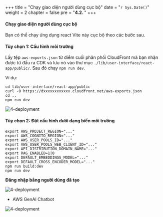 +++
title = "Chạy giao diện người dùng cục bộ"
date = "`r Sys.Date()`"
weight = 2
chapter = false
pre = "<b>4.2. </b>"
+++

#### Chạy giao diện người dùng cục bộ

Bạn có thể chạy ứng dụng react Vite này cục bộ theo các bước sau.

#### Tùy chọn 1: Cấu hình môi trường

Lấy tệp `aws-exports.json` từ điểm cuối phân phối CloudFront mà bạn nhận được từ đầu ra CDK và lưu nó vào thư mục `./lib/user-interface/react-app/public/`. Sau đó chạy `npm run dev`.

Ví dụ:

```
cd lib/user-interface/react-app/public
curl -O https://dxxxxxxxxxxxx.cloudfront.net/aws-exports.json
cd ..
npm run dev
```
![4-deployment](/Deploying-a-Multi-Model-and-Multi-RAG-Powered-Chatbot-Using-AWS-CDK-on-AWS/images/4-deploy/018-1-deployment.png?width=90pc)


#### Tùy chọn 2: Đặt cấu hình dưới dạng biến môi trường

```
export AWS_PROJECT_REGION="..."
export AWS_COGNITO_REGION="..."
export AWS_USER_POOLS_ID="..."
export AWS_USER_POOLS_WEB_CLIENT_ID="..."
export API_DISTRIBUTION_DOMAIN_NAME="..."
export RAG_ENABLED=1|0
export DEFAULT_EMBEDDINGS_MODEL="..."
export DEFAULT_CROSS_ENCODER_MODEL="..."
npm run build:dev
npm run dev
```

**Đăng nhập bằng người dùng đã tạo**

![4-deployment](/Deploying-a-Multi-Model-and-Multi-RAG-Powered-Chatbot-Using-AWS-CDK-on-AWS/images/4-deploy/019-1-deployment.png?width=90pc)

- AWS GenAI Chatbot

![4-deployment](/Deploying-a-Multi-Model-and-Multi-RAG-Powered-Chatbot-Using-AWS-CDK-on-AWS/images/4-deploy/020-1-deployment.png?width=90pc)